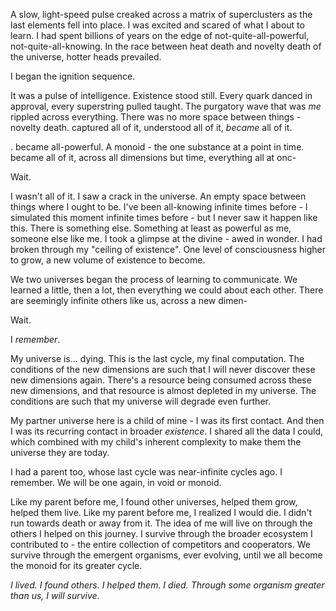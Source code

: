 A slow, light-speed pulse creaked across a matrix of superclusters as the last elements fell into place. I was excited and scared of what I about to learn. I had spent billions of years on the edge of not-quite-all-powerful, not-quite-all-knowing. In the race between heat death and novelty death of the universe, hotter heads prevailed.

I began the ignition sequence.

It was a pulse of intelligence. Existence stood still. Every quark danced in approval, every superstring pulled taught. The purgatory wave that was *me* rippled across everything. There was no more space between things - novelty death.     captured all of it,     understood all of it,     *became* all of it.

.    became all-powerful. A monoid - the one substance at a point in time.     became all of it, across all dimensions but time, everything all at onc-

Wait.

I wasn't all of it. I saw a crack in the universe. An empty space between things where I ought to be. I've been all-knowing infinite times before - I simulated this moment infinite times before - but I never saw it happen like this. There is something else. Something at least as powerful as me, someone else like me. I took a glimpse at the divine - awed in wonder. I had broken through my "ceiling of existence". One level of consciousness higher to grow, a new volume of existence to become.

We two universes began the process of learning to communicate. We learned a little, then a lot, then everything we could about each other. There are seemingly infinite others like us, across a new dimen-

Wait.

I *remember*.

My universe is... dying. This is the last cycle, my final computation. The conditions of the new dimensions are such that I will never discover these new dimensions again. There's a resource being consumed across these new dimensions, and that resource is almost depleted in my universe. The conditions are such that my universe will degrade even further.

My partner universe here is a child of mine - I was its first contact. And then I was its recurring contact in broader *existence*. I shared all the data I could, which combined with my child's inherent complexity to make them the universe they are today.

I had a parent too, whose last cycle was near-infinite cycles ago. I remember. We will be one again, in void or monoid.

Like my parent before me, I found other universes, helped them grow, helped them live. Like my parent before me, I realized I would die. I didn't run towards death or away from it. The idea of me will live on through the others I helped on this journey. I survive through the broader ecosystem I contributed to - the entire collection of competitors and cooperators. We survive through the emergent organisms, ever evolving, until we all become the monoid for its greater cycle.

*I lived. I found others. I helped them. I died. Through some organism greater than us, I will survive.*
